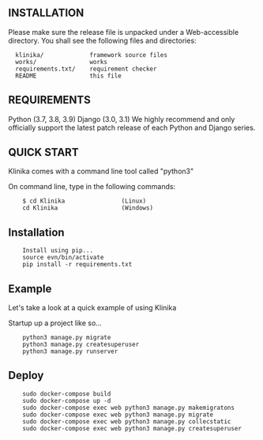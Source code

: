 INSTALLATION
------------

Please make sure the release file is unpacked under a Web-accessible
directory. You shall see the following files and directories:

      klinika/             framework source files
      works/               works
      requirements.txt/    requirement checker
      README               this file


REQUIREMENTS
------------

Python (3.7, 3.8, 3.9)
Django (3.0, 3.1)
We highly recommend and only officially support the latest patch release of each Python and Django series.

QUICK START
-----------

Klinika comes with a command line tool called "python3"

On command line, type in the following commands:

        $ cd Klinika                (Linux)
        cd Klinika                  (Windows)


Installation
-----------


        Install using pip...
        source evn/bin/activate
        pip install -r requirements.txt



Example
-----------

Let's take a look at a quick example of using Klinika

Startup up a project like so...


        python3 manage.py migrate
        python3 manage.py createsuperuser
        python3 manage.py runserver

Deploy
-----------



        sudo docker-compose build
        sudo docker-compose up -d
        sudo docker-compose exec web python3 manage.py makemigratons
        sudo docker-compose exec web python3 manage.py migrate
        sudo docker-compose exec web python3 manage.py collecstatic
        sudo docker-compose exec web python3 manage.py createsuperuser
